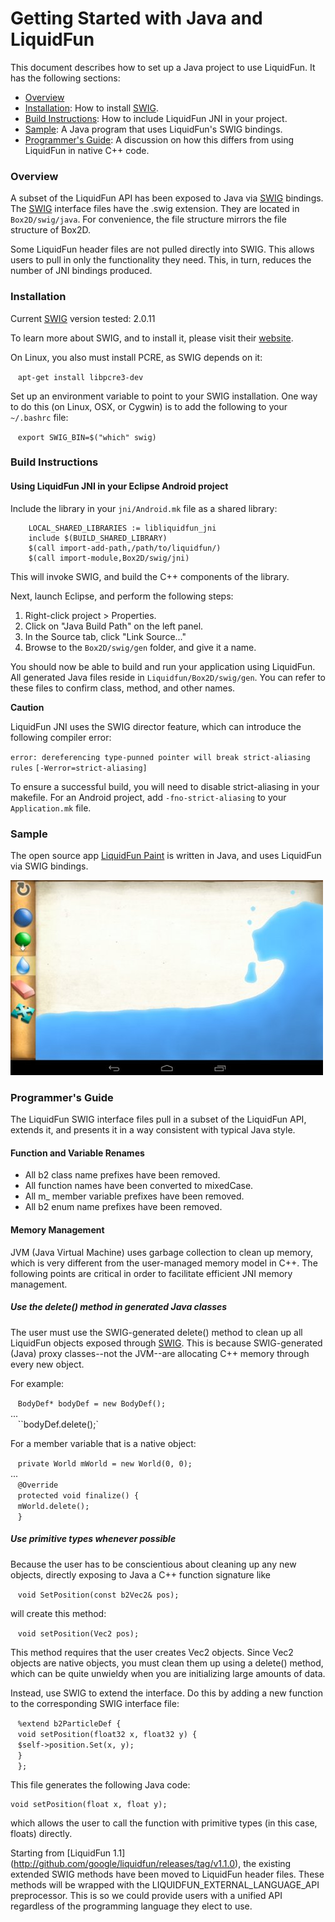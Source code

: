 # Getting Started with Java and LiquidFun

This document describes how to set up a Java project to use LiquidFun. It
has the following sections:
*   [Overview](#Overview)
*   [Installation](#Installation): How to install [SWIG][].
*   [Build Instructions](#BuildInstructions): How to include LiquidFun JNI in
    your project.
*   [Sample](#Sample): A Java program that uses LiquidFun's SWIG bindings.
*   [Programmer's Guide](#ProgrammersGuide): A discussion on how this differs
    from using LiquidFun in native C++ code.


<a name="Overview"></a>
### Overview

A subset of the LiquidFun API has been exposed to Java via [SWIG][] bindings.
The [SWIG][] interface files have the .swig extension.
They are located in `Box2D/swig/java`. For convenience, the file structure
mirrors the file structure of Box2D.

Some LiquidFun header files are not pulled directly into SWIG. This allows
users to pull in only the functionality they need. This, in turn, reduces the
number of JNI bindings produced.


<a name="Installation"></a>
### Installation

Current [SWIG][] version tested: 2.0.11

To learn more about SWIG, and to install it, please visit their
[website](http://www.swig.org).

On Linux, you also must install PCRE, as SWIG depends on it:<br>

&nbsp;&nbsp;&nbsp;`apt-get install libpcre3-dev`

Set up an environment variable to point to your SWIG installation.
One way to do this (on Linux, OSX, or Cygwin) is to add the following to your
`~/.bashrc` file:<br>

&nbsp;&nbsp;&nbsp;`export SWIG_BIN=$("which" swig)`


<a name="BuildInstructions"></a>
### Build Instructions

#### Using LiquidFun JNI in your Eclipse Android project

Include the library in your `jni/Android.mk` file as a shared library:

        LOCAL_SHARED_LIBRARIES := libliquidfun_jni
        include $(BUILD_SHARED_LIBRARY)
        $(call import-add-path,/path/to/liquidfun/)
        $(call import-module,Box2D/swig/jni)

This will invoke SWIG, and build the C++ components of the library.

Next, launch Eclipse, and perform the following steps:

1. Right-click project > Properties.
2. Click on "Java Build Path" on the left panel.
3. In the Source tab, click "Link Source..."
4. Browse to the `Box2D/swig/gen` folder, and give it a name.

You should now be able to build and run your application using LiquidFun. All
generated Java files reside in `Liquidfun/Box2D/swig/gen`. You can refer to
these files to confirm class, method, and other names.

**Caution**

LiquidFun JNI uses the SWIG director feature, which can introduce the following
compiler error:

`error: dereferencing type-punned pointer will break strict-aliasing rules`
`[-Werror=strict-aliasing]`

To ensure a successful build, you will need to disable strict-aliasing in your
makefile. For an Android project, add `-fno-strict-aliasing` to your
`Application.mk` file.


<a name="Sample"></a>
### Sample

The open source app [LiquidFun Paint][] is written in Java, and uses LiquidFun
via SWIG bindings.

![LiquidFun Paint screenshot](liquidfunpaint.jpg)

<a name="ProgrammersGuide"></a>
### Programmer's Guide

The LiquidFun SWIG interface files pull in a subset of the LiquidFun API,
extends it, and presents it in a way consistent with typical Java style.

#### Function and Variable Renames

*   All b2 class name prefixes have been removed.
*   All function names have been converted to mixedCase.
*   All m_ member variable prefixes have been removed.
*   All b2 enum name prefixes have been removed.

#### Memory Management

JVM (Java Virtual Machine) uses garbage collection to clean up memory, which
is very different from the user-managed memory model in C++. The following
points are critical in order to facilitate efficient JNI memory management.

##### Use the delete() method in generated Java classes

The user must use the SWIG-generated delete() method to clean up all LiquidFun
objects exposed through [SWIG][]. This is because
SWIG-generated (Java) proxy classes--not the JVM--are allocating C++ memory
through every new object.

For example:

&nbsp;&nbsp;&nbsp;`BodyDef* bodyDef = new BodyDef();`<br>
    ...<br>
&nbsp;&nbsp;&nbsp;``bodyDef.delete();`<br>

For a member variable that is a native object:

&nbsp;&nbsp;&nbsp;`private World mWorld = new World(0, 0);`<br>
    ...<br>
&nbsp;&nbsp;&nbsp;`@Override`<br>
&nbsp;&nbsp;&nbsp;`protected void finalize() {`<br>
    &nbsp;&nbsp;&nbsp;`mWorld.delete();`<br>
&nbsp;&nbsp;&nbsp;`}`<br>

##### Use primitive types whenever possible

Because the user has to be conscientious about cleaning up any new objects,
directly exposing to Java a C++ function signature like<br>

&nbsp;&nbsp;&nbsp;`void SetPosition(const b2Vec2& pos);`<br>

will create this method:<br>

&nbsp;&nbsp;&nbsp;`void setPosition(Vec2 pos);`<br>

This method requires that the user creates Vec2 objects. Since Vec2 objects are
native objects, you must clean them up using a delete() method, which can be
quite unwieldy when you are initializing large amounts of data.

Instead, use SWIG to extend the interface. Do this by adding a new function to
the corresponding SWIG interface file:<br>

&nbsp;&nbsp;&nbsp;`%extend b2ParticleDef {`<br>
    &nbsp;&nbsp;&nbsp;`void setPosition(float32 x, float32 y) {`<br>
        &nbsp;&nbsp;&nbsp;`$self->position.Set(x, y);`<br>
    &nbsp;&nbsp;&nbsp;`}`<br>
&nbsp;&nbsp;&nbsp;`};`<br>

This file generates the following Java code:<br>

    void setPosition(float x, float y);

which allows the user to call the function with primitive types (in this case,
floats) directly.

Starting from [LiquidFun 1.1]
(http://github.com/google/liquidfun/releases/tag/v1.1.0), the existing extended
SWIG methods have been moved to LiquidFun header files. These methods will be
wrapped with the LIQUIDFUN_EXTERNAL_LANGUAGE_API preprocessor. This is so we
could provide users with a unified API regardless of the programming language
they elect to use.

  [SWIG]: http://www.swig.org
  [LiquidFun Paint]: http://google.github.io/LiquidFunPaint

